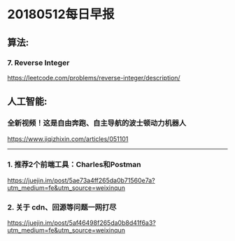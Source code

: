 # 20180512每日早报

## 算法:

### 7. Reverse Integer

https://leetcode.com/problems/reverse-integer/description/


## 人工智能:

### 全新视频！这是自由奔跑、自主导航的波士顿动力机器人

https://www.jiqizhixin.com/articles/051101

---------------------------------------------

### 1. 推荐2个前端工具：Charles和Postman

https://juejin.im/post/5ae73a4ff265da0b71560e7a?utm_medium=fe&utm_source=weixinqun


### 2. 关于 cdn、回源等问题一网打尽

https://juejin.im/post/5af46498f265da0b8d41f6a3?utm_medium=fe&utm_source=weixinqun